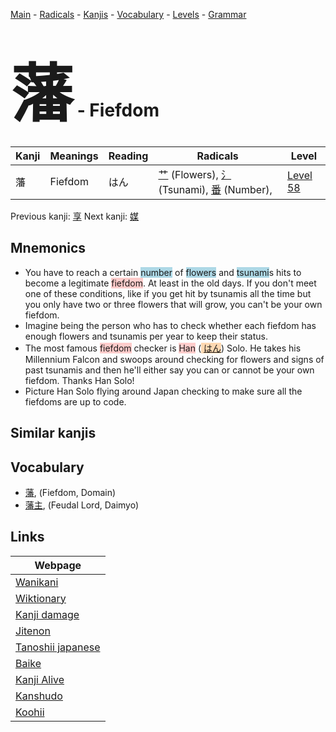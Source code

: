 <style> bigfont {font-size: 100px}</style>
[Main](../README.md) -
[Radicals](../radicals.md) -
[Kanjis](../kanjis.md) -
[Vocabulary](../vocabulary.md) -
[Levels](../levels.md) -
[Grammar](../grammar.md)
# <bigfont> 藩</bigfont> - Fiefdom 

| Kanji | Meanings | Reading | Radicals | Level |
| --- | --- | --- | --- | --- |
| 藩 | Fiefdom | はん | [艹](../radicals/艹.md) (Flowers), [氵](../radicals/氵.md) (Tsunami), [番](../radicals/番.md) (Number),  | [Level 58](../levels/wk_level58.md) |

Previous kanji: [享](享.md) Next kanji: [媒](媒.md) 

## Mnemonics
 * You have to reach a certain <span style="background-color:#ADD8E6"> number</span> of <span style="background-color:#ADD8E6"> flowers</span> and <span style="background-color:#ADD8E6"> tsunami</span>s hits to become a legitimate <span style="background-color:#ffcccb"> fiefdom</span>. At least in the old days. If you don't meet one of these conditions, like if you get hit by tsunamis all the time but you only have two or three flowers that will grow, you can't be your own fiefdom.
* Imagine being the person who has to check whether each fiefdom has enough flowers and tsunamis per year to keep their status.
* The most famous <span style="background-color:#ffcccb"> fiefdom</span> checker is <span style="background-color:#ffcccb"> Han</span> (<span style="background-color:#fed8b1"> [はん](https://jisho.org/search/はん)</span>) Solo. He takes his Millennium Falcon and swoops around checking for flowers and signs of past tsunamis and then he'll either say you can or cannot be your own fiefdom. Thanks Han Solo!
* Picture Han Solo flying around Japan checking to make sure all the fiefdoms are up to code.


## Similar kanjis
 


## Vocabulary
 * [藩](../vocabulary/藩.md), (Fiefdom, Domain)
* [藩主](../vocabulary/藩.md), (Feudal Lord, Daimyo)



## Links 

| Webpage |
| --- |
| [Wanikani          ](https://www.wanikani.com/kanji/藩) |
| [Wiktionary        ](https://en.wiktionary.org/wiki/藩) |
| [Kanji damage      ](http://www.kanjidamage.com/kanji/search?utf8=✓&q=藩) |
| [Jitenon           ](https://jitenon.com/kanji/藩) |
| [Tanoshii japanese ](https://www.tanoshiijapanese.com/dictionary/kanji.cfm?k=藩) |
| [Baike             ](https://baike.baidu.com/item/藩) |
| [Kanji Alive       ](https://app.kanjialive.com/藩) |
| [Kanshudo          ](https://www.kanshudo.com/searchmn?q=藩) |
| [Koohii            ](https://kanji.koohii.com/study/kanji/藩) |
